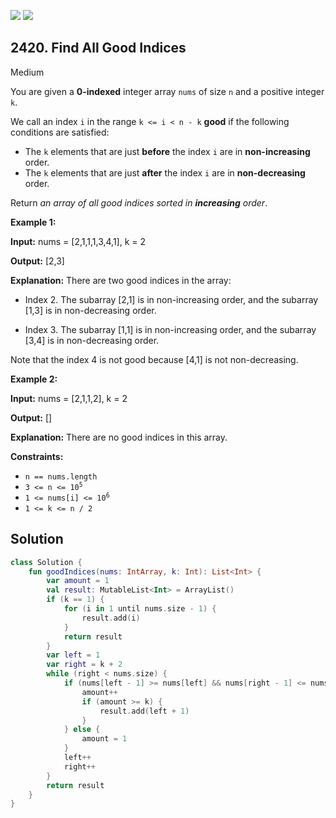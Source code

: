 [![](https://img.shields.io/github/stars/javadev/LeetCode-in-Kotlin?label=Stars&style=flat-square)](https://github.com/javadev/LeetCode-in-Kotlin)
[![](https://img.shields.io/github/forks/javadev/LeetCode-in-Kotlin?label=Fork%20me%20on%20GitHub%20&style=flat-square)](https://github.com/javadev/LeetCode-in-Kotlin/fork)

## 2420\. Find All Good Indices

Medium

You are given a **0-indexed** integer array `nums` of size `n` and a positive integer `k`.

We call an index `i` in the range `k <= i < n - k` **good** if the following conditions are satisfied:

*   The `k` elements that are just **before** the index `i` are in **non-increasing** order.
*   The `k` elements that are just **after** the index `i` are in **non-decreasing** order.

Return _an array of all good indices sorted in **increasing** order_.

**Example 1:**

**Input:** nums = [2,1,1,1,3,4,1], k = 2

**Output:** [2,3]

**Explanation:** There are two good indices in the array:

- Index 2. The subarray [2,1] is in non-increasing order, and the subarray [1,3] is in non-decreasing order.

- Index 3. The subarray [1,1] is in non-increasing order, and the subarray [3,4] is in non-decreasing order.

Note that the index 4 is not good because [4,1] is not non-decreasing.

**Example 2:**

**Input:** nums = [2,1,1,2], k = 2

**Output:** []

**Explanation:** There are no good indices in this array. 

**Constraints:**

*   `n == nums.length`
*   <code>3 <= n <= 10<sup>5</sup></code>
*   <code>1 <= nums[i] <= 10<sup>6</sup></code>
*   `1 <= k <= n / 2`

## Solution

```kotlin
class Solution {
    fun goodIndices(nums: IntArray, k: Int): List<Int> {
        var amount = 1
        val result: MutableList<Int> = ArrayList()
        if (k == 1) {
            for (i in 1 until nums.size - 1) {
                result.add(i)
            }
            return result
        }
        var left = 1
        var right = k + 2
        while (right < nums.size) {
            if (nums[left - 1] >= nums[left] && nums[right - 1] <= nums[right]) {
                amount++
                if (amount >= k) {
                    result.add(left + 1)
                }
            } else {
                amount = 1
            }
            left++
            right++
        }
        return result
    }
}
```